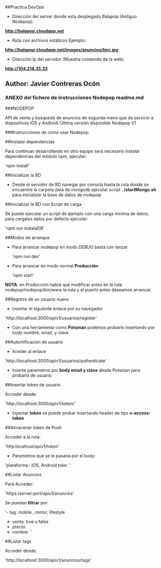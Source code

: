 ##Practica DevOps

- Dirección del server donde esta desplegado Balapop (Antiguo Nodepop):

**http://balapop.cloudapp.net** 


- Ruta con archivos estáticos Ejemplo:

**http://balapop.cloudapp.net/images/anuncios/bici.jpg**


- Dirección Ip del servidor (Muestra contenido de la  web)

**http://104.214.35.33**

Author: Javier Contreras Ocón
------------------------------------------------------------------------------

### ANEXO del fichero de instrucciones Nodepop readme.md  

###NODEPOP

API de venta y busqueda de anuncios de segunda mano que da servicio a dispositivos IOS y Android.
Última versión disponible Nodepop V1

###Instrucciones de como usar Nodepop

##Instalar dependencias

Para continuar desarrollando en otro equipo será necesario instalar dependencias del módulo npm, ejecutar:

'npm install'



 ##Inicializar la BD

 - Desde el servidor de BD navegar por consola hasta la ruta donde se encuentre la carpeta data de mongodb
 ejecutar script **. /startMongo.sh** para *inicializar* la base de datos de nodepop




##Inicializar la BD con Script de carga

Se puede ejecutar un script de ejemplo con una carga mínima de datos, para cargalos datos por defecto ejecutar:

'npm run instalaDB'




 ##Modos de arranque

 - Para arrancar nodepop en modo *DEBUG* basta con lanzar

    'npm run dev'

 - Para arrancar en modo normal **Producción**

    'npm start'

 **NOTA**: en Producción habrá que modificar antes en la ruta nodepop/nodepop/bin/www la ruta y el puerto antes deseamos arrancar.


##Registro de un usuario nuevo

 - Insertar el siguiente enlace por su navegador

'http://localhost:3000/apiv1/usuarios/register'

- Con una herramienta como **Potsman** podemos probarlo insertando por body nombre, email, y clave



##Autentificacion de usuario

- Aceder al enlace

'http://localhost:3000/apiv1/usuarios/authenticate'

- Inserte parametros por **body email y clave** desde Potsman para probarlo de usuario



##Insertar token de usuario

Acceder desde:

'http://localhost:3000/apiv1/token/'

- Inyectar **token** se puede probar insertando header de tipo **x-access-token**




##Almacenar token de Push

Acceder a la ruta:

'http:localhost/apiv1/token'

- Parametros que se le pasana por el body:

 'plataforma : IOS, Android
 toke: '




##Listar Anuncios

Para Acceder:

'https:/server:port/apiv1/anuncios'

Se pueden **filtrar** por:

'- tag: mobile , motor, lifestyle
- venta: true o false
- precio:
- nombre: '



##Listar tags

Acceder desde:

'http://localhost:3000/apiv1/anuncios/tags'

